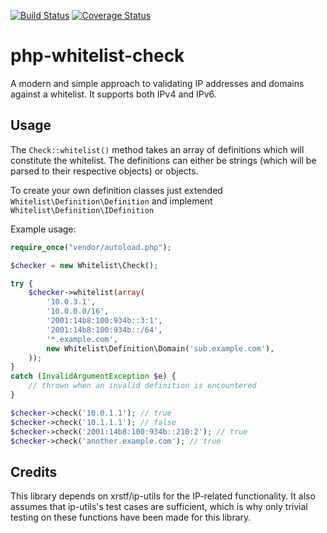[![Build Status](https://travis-ci.org/Jalle19/php-whitelist-check.png?branch=master)](https://travis-ci.org/Jalle19/php-whitelist-check) [![Coverage Status](https://coveralls.io/repos/Jalle19/php-whitelist-check/badge.png?branch=master)](https://coveralls.io/r/Jalle19/php-whitelist-check?branch=master)

php-whitelist-check
===================

A modern and simple approach to validating IP addresses and domains against a whitelist. It supports both IPv4 and IPv6.

## Usage

The `Check::whitelist()` method takes an array of definitions which will constitute the whitelist. The definitions can either be strings (which will be parsed to their respective objects) or objects.

To create your own definition classes just extended `Whitelist\Definition\Definition` and implement `Whitelist\Definition\IDefinition`

Example usage:

```php
require_once("vendor/autoload.php");

$checker = new Whitelist\Check();

try {
	$checker->whitelist(array(
		'10.0.3.1',
		'10.0.0.0/16',
		'2001:14b8:100:934b::3:1',
		'2001:14b8:100:934b::/64',
		'*.example.com',
		new Whitelist\Definition\Domain('sub.example.com'),
	));
}
catch (InvalidArgumentException $e) {
	// thrown when an invalid definition is encountered
}

$checker->check('10.0.1.1'); // true
$checker->check('10.1.1.1'); // false
$checker->check('2001:14b8:100:934b::210:2'); // true
$checker->check('another.example.com'); // true

```

## Credits

This library depends on xrstf/ip-utils for the IP-related functionality. It also assumes that ip-utils's test cases are sufficient, which is why only trivial testing on these functions have been made for this library.
